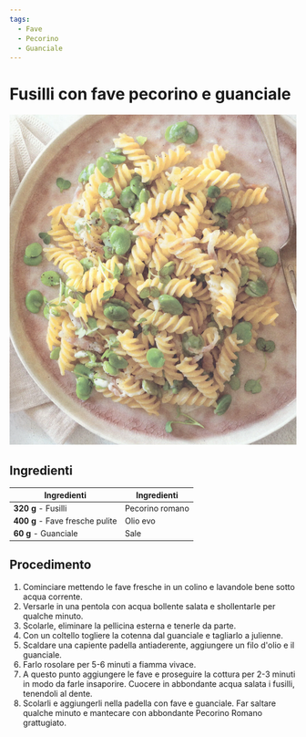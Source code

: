 ```yaml
---
tags:
  - Fave
  - Pecorino
  - Guanciale
---
```

# Fusilli con fave pecorino e guanciale

![](../../img/Fusilli-con-fave-pecorino-e-guanciale.webp)

## Ingredienti

| Ingredienti                  | Ingredienti             |
| ---------------------------- | ----------------------- |
| **320 g** - Fusilli  | Pecorino romano  |
| **400 g** - Fave fresche pulite | Olio evo |
| **60 g** - Guanciale | Sale |

## Procedimento

1. Cominciare mettendo le fave fresche in un colino e lavandole bene sotto acqua corrente. 
1. Versarle in una pentola con acqua bollente salata e shollentarle per qualche minuto. 
1. Scolarle, eliminare la pellicina esterna e tenerle da parte.
1. Con un coltello togliere la cotenna dal guanciale e tagliarlo a julienne. 
1. Scaldare una capiente padella antiaderente, aggiungere un filo d'olio e il guanciale. 
1. Farlo rosolare per 5-6 minuti a fiamma vivace. 
1. A questo punto aggiungere le fave e proseguire la cottura per 2-3 minuti in modo da farle insaporire. Cuocere in abbondante acqua salata i fusilli, tenendoli al dente. 
1. Scolarli e aggiungerli nella padella con fave e guanciale. Far saltare qualche minuto e mantecare con abbondante Pecorino Romano grattugiato.
